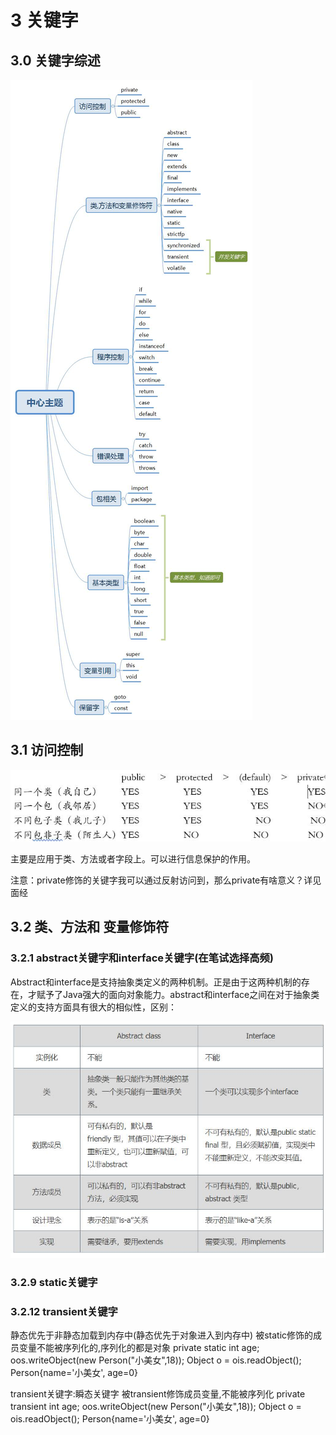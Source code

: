 <!--
 * @Author: 孙浩然
 * @Date: 2020-04-15 22:09:19
 * @LastEditors: 孙浩然
 * @LastEditTime: 2020-07-02 10:41:40
 * @FilePath: \Java-Point\docs\1.basics\1.java-basic\3-关键字.md
 * @博客地址: 个人博客，如果各位客官觉得不错，请点个赞，谢谢。[地址](https://codefool0307.github.io/JavaScholar/#/)
--> 
# 3 关键字

## 3.0 关键字综述
![avatar](./assets/3-1.jpg)

## 3.1 访问控制
![avatar](./assets/3-2.jpg)

主要是应用于类、方法或者字段上。可以进行信息保护的作用。

注意：private修饰的关键字我可以通过反射访问到，那么private有啥意义？详见面经

## 3.2 类、方法和 变量修饰符

### 3.2.1 abstract关键字和interface关键字(在笔试选择高频)

Abstract和interface是支持抽象类定义的两种机制。正是由于这两种机制的存在，才赋予了Java强大的面向对象能力。abstract和interface之间在对于抽象类定义的支持方面具有很大的相似性，区别：

![avatar](./assets/3-3.jpg)


### 3.2.9 static关键字


### 3.2.12 transient关键字


静态优先于非静态加载到内存中(静态优先于对象进入到内存中)
被static修饰的成员变量不能被序列化的,序列化的都是对象
        private static int age;
        oos.writeObject(new Person("小美女",18));
        Object o = ois.readObject();
        Person{name='小美女', age=0}
    
transient关键字:瞬态关键字
  被transient修饰成员变量,不能被序列化
   private transient int age;
   oos.writeObject(new Person("小美女",18));
   Object o = ois.readObject();
   Person{name='小美女', age=0}

